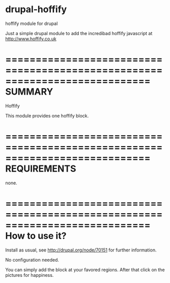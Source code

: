 drupal-hoffify
==============

hoffify module for drupal

Just a simple drupal module to add the incredibad hoffify javascript at http://www.hoffify.co.uk


============================================================================
SUMMARY
============================================================================
Hoffify

This module provides one hoffify block.

============================================================================
REQUIREMENTS
============================================================================

none.

============================================================================
How to use it?
============================================================================

Install as usual, see http://drupal.org/node/70151 for further information.

No configuration needed.

You can simply add the block at your favored regions.
After that click on the pictures for happiness.
